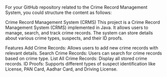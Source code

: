 
For your GitHub repository related to the Crime Record Management System, you could structure the content as follows:

Crime Record Management System (CRMS)
This project is a Crime Record Management System (CRMS) implemented in Java. It allows users to manage, search, and track crime records. The system can store details about various crime types, suspects, and their ID proofs.

Features
Add Crime Records: Allows users to add new crime records with relevant details.
Search Crime Records: Users can search for crime records based on crime type.
List All Crime Records: Display all stored crime records.
ID Proofs: Supports different types of suspect identification like License, PAN Card, Aadhar Card, and Driving License.
